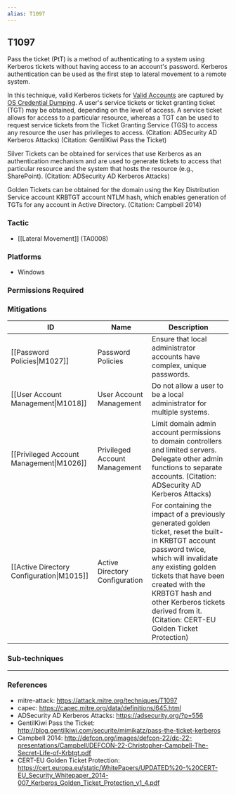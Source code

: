 ```yaml
---
alias: T1097
---
```


## T1097

Pass the ticket (PtT) is a method of authenticating to a system using Kerberos tickets without having access to an account's password. Kerberos authentication can be used as the first step to lateral movement to a remote system.

In this technique, valid Kerberos tickets for [Valid Accounts](https://attack.mitre.org/techniques/T1078) are captured by [OS Credential Dumping](https://attack.mitre.org/techniques/T1003). A user's service tickets or ticket granting ticket (TGT) may be obtained, depending on the level of access. A service ticket allows for access to a particular resource, whereas a TGT can be used to request service tickets from the Ticket Granting Service (TGS) to access any resource the user has privileges to access. (Citation: ADSecurity AD Kerberos Attacks) (Citation: GentilKiwi Pass the Ticket)

Silver Tickets can be obtained for services that use Kerberos as an authentication mechanism and are used to generate tickets to access that particular resource and the system that hosts the resource (e.g., SharePoint). (Citation: ADSecurity AD Kerberos Attacks)

Golden Tickets can be obtained for the domain using the Key Distribution Service account KRBTGT account NTLM hash, which enables generation of TGTs for any account in Active Directory. (Citation: Campbell 2014)


### Tactic
- [[Lateral Movement]] (TA0008)

### Platforms
- Windows

### Permissions Required

### Mitigations

| ID | Name | Description |
| --- | --- | --- |
| [[Password Policies\|M1027]] | Password Policies | Ensure that local administrator accounts have complex, unique passwords. |
| [[User Account Management\|M1018]] | User Account Management | Do not allow a user to be a local administrator for multiple systems. |
| [[Privileged Account Management\|M1026]] | Privileged Account Management | Limit domain admin account permissions to domain controllers and limited servers. Delegate other admin functions to separate accounts. (Citation: ADSecurity AD Kerberos Attacks) |
| [[Active Directory Configuration\|M1015]] | Active Directory Configuration | For containing the impact of a previously generated golden ticket, reset the built-in KRBTGT account password twice, which will invalidate any existing golden tickets that have been created with the KRBTGT hash and other Kerberos tickets derived from it.(Citation: CERT-EU Golden Ticket Protection) |

### Sub-techniques


---
### References

- mitre-attack: https://attack.mitre.org/techniques/T1097
- capec: https://capec.mitre.org/data/definitions/645.html
- ADSecurity AD Kerberos Attacks: https://adsecurity.org/?p=556
- GentilKiwi Pass the Ticket: http://blog.gentilkiwi.com/securite/mimikatz/pass-the-ticket-kerberos
- Campbell 2014: http://defcon.org/images/defcon-22/dc-22-presentations/Campbell/DEFCON-22-Christopher-Campbell-The-Secret-Life-of-Krbtgt.pdf
- CERT-EU Golden Ticket Protection: https://cert.europa.eu/static/WhitePapers/UPDATED%20-%20CERT-EU_Security_Whitepaper_2014-007_Kerberos_Golden_Ticket_Protection_v1_4.pdf
